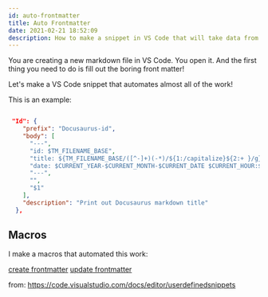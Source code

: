 ```yaml
---
id: auto-frontmatter
title: Auto Frontmatter
date: 2021-02-21 18:52:09
description: How to make a snippet in VS Code that will take data from the file name and fill out the front-matter with it
---
```


You are creating a new markdown file in VS Code. You open it. And the first thing you need to do is fill out the boring front matter!

Let's make a VS Code snippet that automates almost all of the work!

This is an example:

```json title="markdown.json"

 "Id": {
    "prefix": "Docusaurus-id",
    "body": [
      "---",
      "id: $TM_FILENAME_BASE",
      "title: ${TM_FILENAME_BASE/([^-]+)(-*)/${1:/capitalize}${2:+ }/g}",
      "date: $CURRENT_YEAR-$CURRENT_MONTH-$CURRENT_DATE $CURRENT_HOUR:$CURRENT_MINUTE:$CURRENT_SECOND",
      "---",
      "",
      "$1"
    ],
    "description": "Print out Docusaurus markdown title"
  },

```

## Macros

I make a macros that automated this work:

[create frontmatter](../macros/1-auto-frontmatter)
[update frontmatter](../macros/2-auto-frontmatter)

from: <https://code.visualstudio.com/docs/editor/userdefinedsnippets>
